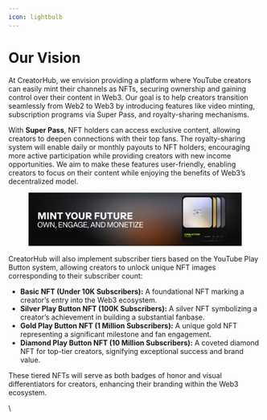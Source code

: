 ```yaml
---
icon: lightbulb
---
```


# Our Vision

At CreatorHub, we envision providing a platform where YouTube creators can easily mint their channels as NFTs, securing ownership and gaining control over their content in Web3. Our goal is to help creators transition seamlessly from Web2 to Web3 by introducing features like video minting, subscription programs via Super Pass, and royalty-sharing mechanisms.

With **Super Pass**, NFT holders can access exclusive content, allowing creators to deepen connections with their top fans. The royalty-sharing system will enable daily or monthly payouts to NFT holders, encouraging more active participation while providing creators with new income opportunities. We aim to make these features user-friendly, enabling creators to focus on their content while enjoying the benefits of Web3’s decentralized model.

<figure><img src="../.gitbook/assets/banner 1.png" alt=""><figcaption></figcaption></figure>

CreatorHub will also implement subscriber tiers based on the YouTube Play Button system, allowing creators to unlock unique NFT images corresponding to their subscriber count:

* **Basic NFT (Under 10K Subscribers):** A foundational NFT marking a creator’s entry into the Web3 ecosystem.
* **Silver Play Button NFT (100K Subscribers):** A silver NFT symbolizing a creator’s achievement in building a substantial fanbase.
* **Gold Play Button NFT (1 Million Subscribers):** A unique gold NFT representing a significant milestone and fan engagement.
* **Diamond Play Button NFT (10 Million Subscribers):** A coveted diamond NFT for top-tier creators, signifying exceptional success and brand value.

These tiered NFTs will serve as both badges of honor and visual differentiators for creators, enhancing their branding within the Web3 ecosystem.

\
